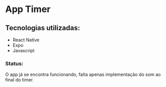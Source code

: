 # App Timer

## Tecnologias utilizadas:
- React Native
- Expo
- Javascript

### Status: 
O app já se encontra funcionando, falta apenas implementação do som ao final do timer.
